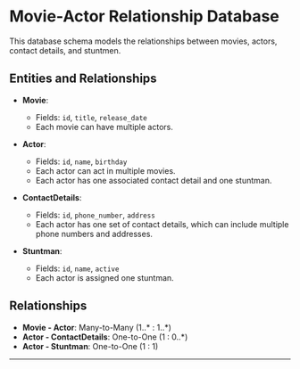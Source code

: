 # Movie-Actor Relationship Database

This database schema models the relationships between movies, actors, contact details, and stuntmen.

## Entities and Relationships

- **Movie**:
  - Fields: `id`, `title`, `release_date`
  - Each movie can have multiple actors.

- **Actor**:
  - Fields: `id`, `name`, `birthday`
  - Each actor can act in multiple movies.
  - Each actor has one associated contact detail and one stuntman.

- **ContactDetails**:
  - Fields: `id`, `phone_number`, `address`
  - Each actor has one set of contact details, which can include multiple phone numbers and addresses.

- **Stuntman**:
  - Fields: `id`, `name`, `active`
  - Each actor is assigned one stuntman.

## Relationships

- **Movie - Actor**: Many-to-Many (1..* : 1..*)
- **Actor - ContactDetails**: One-to-One (1 : 0..*)
- **Actor - Stuntman**: One-to-One (1 : 1)

---
